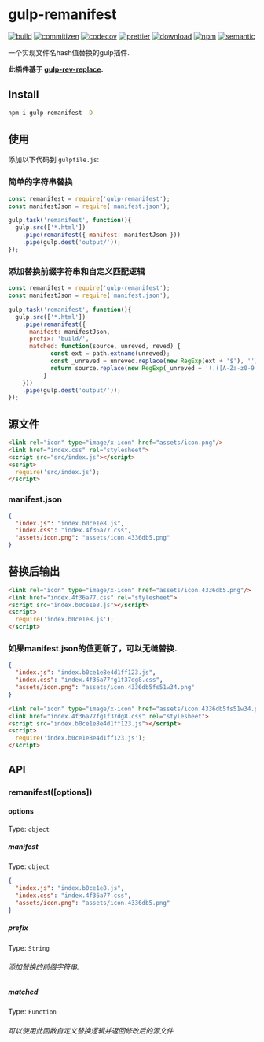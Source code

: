 ﻿# gulp-remanifest

[![build][travis-image]][travis-url]
[![commitizen][commitizen-image]][commitizen-url]
[![codecov][codecov-image]][codecov-url]
[![prettier][prettier-image]][prettier-url]
[![download][download-image]][download-url]
[![npm][npm-image]][npm-url]
[![semantic][semantic-image]][semantic-url]

[npm-image]: https://img.shields.io/npm/v/gulp-remanifest.svg?color=blue&logo=npm
[npm-url]: https://npmjs.com/package/gulp-remanifest
[travis-image]: https://travis-ci.com/fatesigner/gulp-remanifest.svg?color=green&token=i21P7stb8bZPNjZakvsi&branch=master
[travis-url]: https://travis-ci.com/fatesigner/gulp-remanifest
[codecov-image]: https://codecov.io/gh/fatesigner/gulp-remanifest/branch/master/graph/badge.svg?&token=i5Q9N7m8v5
[codecov-url]: https://codecov.io/gh/fatesigner/gulp-remanifest
[david-image]: https://david-dm.org/fatesigner/gulp-remanifest.svg
[david-url]: https://david-dm.org/fatesigner/gulp-remanifest
[prettier-image]: https://img.shields.io/badge/styled_with-prettier-ff69b4.svg?logo=prettier
[prettier-url]: https://github.com/prettier/prettier
[download-image]: https://img.shields.io/npm/dw/gulp-remanifest.svg?color=yellowgreen
[download-url]: https://npmjs.com/package/gulp-remanifest
[commitizen-image]: https://img.shields.io/badge/commitizen-friendly-green.svg
[commitizen-url]: http://commitizen.github.io/cz-cli/
[semantic-image]: https://img.shields.io/badge/%20%20%F0%9F%93%A6%F0%9F%9A%80-semantic--release-e10079.svg?style=flat-square
[semantic-url]: https://opensource.org/licenses/MIT

一个实现文件名hash值替换的gulp插件.

**此插件基于 [gulp-rev-replace](https://github.com/jamesknelson/gulp-rev-replace).**

## Install

```bash
npm i gulp-remanifest -D
```

## 使用

添加以下代码到 `gulpfile.js`:

### 简单的字符串替换
```javascript
const remanifest = require('gulp-remanifest');
const manifestJson = require('manifest.json');

gulp.task('remanifest', function(){
  gulp.src(['*.html'])
    .pipe(remanifest({ manifest: manifestJson }))
    .pipe(gulp.dest('output/'));
});
```

### 添加替换前缀字符串和自定义匹配逻辑
```javascript
const remanifest = require('gulp-remanifest');
const manifestJson = require('manifest.json');

gulp.task('remanifest', function(){
  gulp.src(['*.html'])
    .pipe(remanifest({ 
      manifest: manifestJson,
      prefix: 'build/',
      matched: function(source, unreved, reved) {
            const ext = path.extname(unreved);
            const _unreved = unreved.replace(new RegExp(ext + '$'), '');
            return source.replace(new RegExp(_unreved + '(.([A-Za-z0-9.]{5,}))?' + ext + '(\s{0,})?(["|\'])', 'gim'), reved + '$3$4');
          }
    }))
    .pipe(gulp.dest('output/'));
});
```

## 源文件
```html
<link rel="icon" type="image/x-icon" href="assets/icon.png"/>
<link href="index.css" rel="stylesheet">
<script src="src/index.js"></script>
<script>
  require('src/index.js');
</script>
```
### manifest.json
```json
{
  "index.js": "index.b0ce1e8.js",
  "index.css": "index.4f36a77.css",
  "assets/icon.png": "assets/icon.4336db5.png"
}
```
## 替换后输出
```html
<link rel="icon" type="image/x-icon" href="assets/icon.4336db5.png"/>
<link href="index.4f36a77.css" rel="stylesheet">
<script src="index.b0ce1e8.js"></script>
<script>
  require('index.b0ce1e8.js');
</script>
```
### 如果manifest.json的值更新了，可以无缝替换.
```json
{
  "index.js": "index.b0ce1e8e4d1ff123.js",
  "index.css": "index.4f36a77fg1f37dg8.css",
  "assets/icon.png": "assets/icon.4336db5fs51w34.png"
}
```
```html
<link rel="icon" type="image/x-icon" href="assets/icon.4336db5fs51w34.png"/>
<link href="index.4f36a77fg1f37dg8.css" rel="stylesheet">
<script src="index.b0ce1e8e4d1ff123.js"></script>
<script>
  require('index.b0ce1e8e4d1ff123.js');
</script>
```

## API

### remanifest([options])

#### options
Type: `object`

##### manifest
Type: `object`
```json
{
  "index.js": "index.b0ce1e8.js",
  "index.css": "index.4f36a77.css",
  "assets/icon.png": "assets/icon.4336db5.png"
}
```

##### prefix
Type: `String`

###### 添加替换的前缀字符串.

##### matched
Type: `Function`

###### 可以使用此函数自定义替换逻辑并返回修改后的源文件
